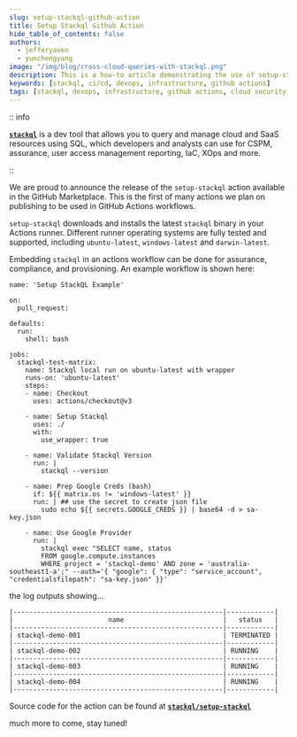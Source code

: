 ```yaml
---
slug: setup-stackql-github-action
title: Setup Stackql Github Action
hide_table_of_contents: false
authors:	
  - jefferyaven
  - yunchengyang
image: "/img/blog/cross-cloud-queries-with-stackql.png"
description: This is a how-to article demonstrating the use of setup-stackql github action to run stackql with github actions
keywords: [stackql, ci/cd, devops, infrastructure, github actions]
tags: [stackql, devops, infrastructure, github actions, cloud security, ci/cd, devops, infrastructure]
---
```


:: info

[__`stackql`__](https://github.com/stackql/stackql) is a dev tool that allows you to query and manage cloud and SaaS resources using SQL, which developers and analysts can use for CSPM, assurance, user access management reporting, IaC, XOps and more.

::

We are proud to announce the release of the `setup-stackql` action available in the GitHub Marketplace.  This is the first of many actions we plan on publishing to be used in GitHub Actions workflows.  

`setup-stackql` downloads and installs the latest `stackql` binary in your Actions runner.  Different runner operating systems are fully tested and supported, including `ubuntu-latest`, `windows-latest` and `darwin-latest`.  

Embedding `stackql` in an actions workflow can be done for assurance, compliance, and provisioning.  An example workflow is shown here:  

```
name: 'Setup StackQL Example'

on:
  pull_request:

defaults:
  run:
    shell: bash

jobs:
  stackql-test-matrix:
    name: Stackql local run on ubuntu-latest with wrapper
    runs-on: 'ubuntu-latest'
    steps:
    - name: Checkout
      uses: actions/checkout@v3

    - name: Setup Stackql
      uses: ./
      with:
        use_wrapper: true

    - name: Validate Stackql Version
      run: |
        stackql --version

    - name: Prep Google Creds (bash)
      if: ${{ matrix.os != 'windows-latest' }}
      run: | ## use the secret to create json file
        sudo echo ${{ secrets.GOOGLE_CREDS }} | base64 -d > sa-key.json

    - name: Use Google Provider
      run: | 
        stackql exec "SELECT name, status
        FROM google.compute.instances 
        WHERE project = 'stackql-demo' AND zone = 'australia-southeast1-a';" --auth='{ "google": { "type": "service_account",  "credentialsfilepath": "sa-key.json" }}'

```

the log outputs showing...  

```
|-----------------------------------------------------|------------|
|                        name                         |   status   |
|-----------------------------------------------------|------------|
| stackql-demo-001                                    | TERMINATED |
|-----------------------------------------------------|------------|
| stackql-demo-002                                    | RUNNING    |
|-----------------------------------------------------|------------|
| stackql-demo-003                                    | RUNNING    |
|-----------------------------------------------------|------------|
| stackql-demo-004                                    | RUNNING    |
|-----------------------------------------------------|------------|
```

Source code for the action can be found at [__`stackql/setup-stackql`__](https://github.com/stackql/setup-stackql)  

much more to come, stay tuned!  